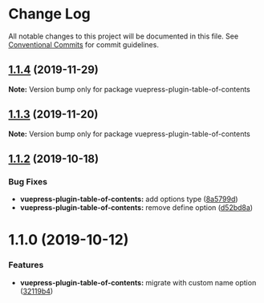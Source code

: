 # Change Log

All notable changes to this project will be documented in this file.
See [Conventional Commits](https://conventionalcommits.org) for commit guidelines.

## [1.1.4](https://github.com/vuepress/vuepress-community/compare/vuepress-plugin-table-of-contents@1.1.3...vuepress-plugin-table-of-contents@1.1.4) (2019-11-29)

**Note:** Version bump only for package vuepress-plugin-table-of-contents

## [1.1.3](https://github.com/vuepress/vuepress-community/compare/vuepress-plugin-table-of-contents@1.1.2...vuepress-plugin-table-of-contents@1.1.3) (2019-11-20)

**Note:** Version bump only for package vuepress-plugin-table-of-contents

## [1.1.2](https://github.com/vuepress/vuepress-community/compare/vuepress-plugin-table-of-contents@1.1.0...vuepress-plugin-table-of-contents@1.1.2) (2019-10-18)

### Bug Fixes

- **vuepress-plugin-table-of-contents:** add options type ([8a5799d](https://github.com/vuepress/vuepress-community/commit/8a5799d8e40d4d7d15c6dbe4c9c3998ee45dc347))
- **vuepress-plugin-table-of-contents:** remove define option ([d52bd8a](https://github.com/vuepress/vuepress-community/commit/d52bd8a777e7539677450c1e48a0ccc9ef8dca98))

# 1.1.0 (2019-10-12)

### Features

- **vuepress-plugin-table-of-contents:** migrate with custom name option ([32119b4](https://github.com/vuepress/vuepress-community/commit/32119b4))
